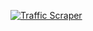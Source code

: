 [![Traffic Scraper](https://github.com/Xatpy/dgt-traffic-scraper/actions/workflows/traffic_scraper.yml/badge.svg)](https://github.com/Xatpy/dgt-traffic-scraper/actions/workflows/traffic_scraper.yml)
